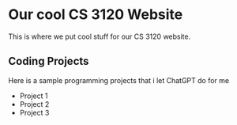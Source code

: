 # Our cool CS 3120 Website
This is where we put cool stuff for our CS 3120 website.

## Coding Projects
Here is a sample programming projects that i let ChatGPT do for me
* Project 1
* Project 2
* Project 3

